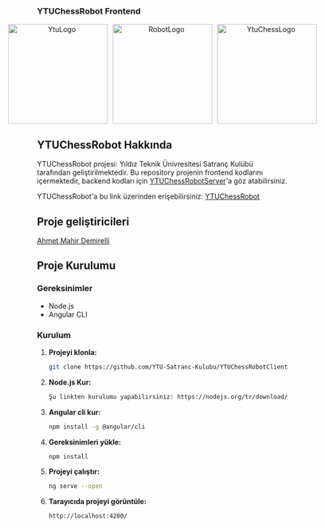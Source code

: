 ### YTUChessRobot Frontend

<div style="display: flex; justify-content: center; align-items: center; gap: 10px; text-align: center;">
  <img src="https://github.com/user-attachments/assets/8078e3d6-642e-4b24-9c75-4dcbe281bb10" alt="YtuLogo" width="200">
  <img src="https://github.com/user-attachments/assets/c37d2371-6d4f-426e-852a-e418387d6cb7" alt="RobotLogo" width="200">
  <img src="https://github.com/user-attachments/assets/096e1b28-c05b-4d38-a587-edb69c76c89e" alt="YtuChessLogo" width="200">
</div>

## YTUChessRobot Hakkında
YTUChessRobot projesi: Yıldız Teknik Ünivresitesi Satranç Kulübü tarafından geliştirilmektedir. 
Bu repository projenin frontend kodlarını içermektedir, backend kodları için [YTUChessRobotServer](https://github.com/YTU-Satranc-Kulubu/YTUChessRobotServer)'a göz atabilirsiniz.

YTUChessRobot'a bu link üzerinden erişebilirsiniz:
[YTUChessRobot](https://google.com)

## Proje geliştiricileri

[Ahmet Mahir Demirelli](https://www.linkedin.com/in/ahmet-mahir-demirelli/)

## Proje Kurulumu

### Gereksinimler
- Node.js
- Angular CLI

### Kurulum

1. **Projeyi klonla:**
   ```sh
   git clone https://github.com/YTU-Satranc-Kulubu/YTUChessRobotClient.git
   ```

2. **Node.js Kur:**
   ```sh
   Şu linkten kurulumu yapabilirsiniz: https://nodejs.org/tr/download/current 
   ```

3. **Angular cli kur:**
   ```sh
   npm install -g @angular/cli
   ```

4. **Gereksinimleri yükle:**
   ```sh
   npm install
   ```

5. **Projeyi çalıştır:**
   ```sh
   ng serve --open
   ```

6. **Tarayıcıda projeyi görüntüle:**
   ```sh
   http://localhost:4200/
   ```
